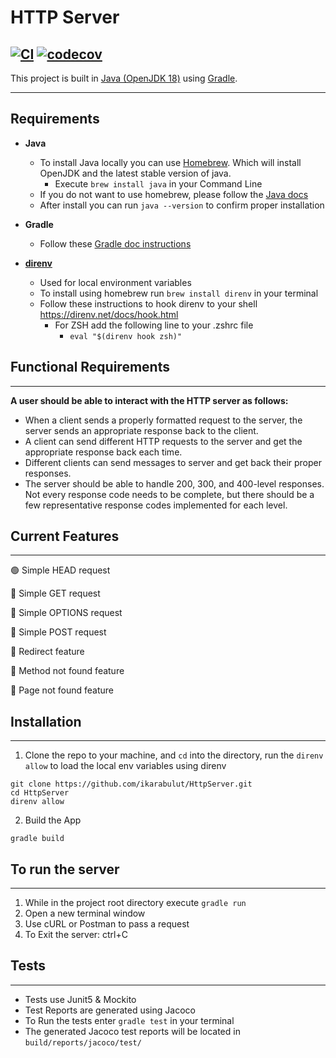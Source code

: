 # HTTP Server

[![CI](https://github.com/ikarabulut/EchoServer/actions/workflows/build.yml/badge.svg)](https://github.com/ikarabulut/EchoServer/actions/workflows/gradle.yml)
[![codecov](https://codecov.io/gh/ikarabulut/HttpServer/branch/codecov-badge/graph/badge.svg?token=V2G4O5CC1W)](https://codecov.io/gh/ikarabulut/HttpServer)
---
This project is built in [Java (OpenJDK 18)](https://www.oracle.com/java/technologies/downloads/) using [Gradle](https://docs.gradle.org/current/userguide/userguide.html).

---
## Requirements
- **Java**
  - To install Java locally you can use [Homebrew](https://stackoverflow.com/questions/65601196/how-to-brew-install-java). Which will install OpenJDK and the latest stable version of java.
    - Execute `brew install java` in your Command Line
  - If you do not want to use homebrew, please follow the [Java docs](https://www.java.com/en/download/manual.jsp)
  - After install you can run `java --version` to confirm proper installation
- **Gradle**
  - Follow these [Gradle doc instructions](https://gradle.org/install/)
  
- **[direnv](https://direnv.net/)**
  - Used for local environment variables
  - To install using homebrew run `brew install direnv` in your terminal
  - Follow these instructions to hook direnv to your shell https://direnv.net/docs/hook.html
    - For ZSH add the following line to your .zshrc file
      - `eval "$(direnv hook zsh)"`


## Functional Requirements

---
**A user should be able to interact with the HTTP server as follows:**

- When a client sends a properly formatted request to the server, the server sends an appropriate response back to the client.
- A client can send different HTTP requests to the server and get the appropriate response back each time.
- Different clients can send messages to server and get back their proper responses.
- The server should be able to handle 200, 300, and 400-level responses. Not every response code needs to be complete, but there should be a few representative response codes implemented for each level.

## Current Features

---
🟢 Simple HEAD request

🔴 Simple GET request

🔴 Simple OPTIONS request

🔴 Simple POST request

🔴 Redirect feature

🔴 Method not found feature

🔴 Page not found feature

## Installation

---
1. Clone the repo to your machine, and `cd` into the directory, run the `direnv allow` to load the local env variables using direnv
```
git clone https://github.com/ikarabulut/HttpServer.git
cd HttpServer
direnv allow
```
2. Build the App
```
gradle build
```

## To run the server

---
1. While in the project root directory execute `gradle run`
2. Open a new terminal window
3. Use cURL or Postman to pass a request
4. To Exit the server: ctrl+C

## Tests

---
- Tests use Junit5 & Mockito
- Test Reports are generated using Jacoco
- To Run the tests enter `gradle test` in your terminal
- The generated Jacoco test reports will be located in `build/reports/jacoco/test/`
